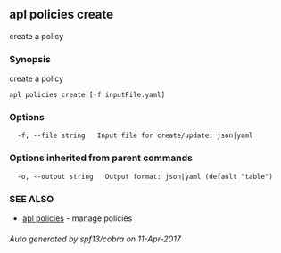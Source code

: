 ## apl policies create

create a policy

### Synopsis


create a policy

```
apl policies create [-f inputFile.yaml]
```

### Options

```
  -f, --file string   Input file for create/update: json|yaml
```

### Options inherited from parent commands

```
  -o, --output string   Output format: json|yaml (default "table")
```

### SEE ALSO
* [apl policies](apl_policies.md)	 - manage policies

###### Auto generated by spf13/cobra on 11-Apr-2017
